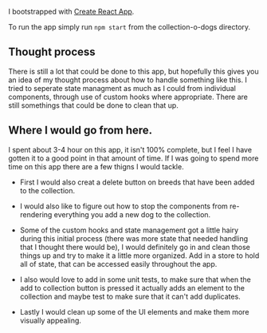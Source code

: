 I bootstrapped with [Create React App](https://github.com/facebook/create-react-app).

To run the app simply run `npm start` from the collection-o-dogs directory.

## Thought process

There is still a lot that could be done to this app, but hopefully this gives you an idea of my thought process about how to handle something like this. I tried to seperate state managment as much as I could from individual components, through use of custom hooks where appropriate. There are still somethings that could be done to clean that up.

## Where I would go from here.

I spent about 3-4 hour on this app, it isn't 100% complete, but I feel I have gotten it to a good point in that amount of time. If I was going to spend more time on this app there are a few thigns I would tackle.

- First I would also creat a delete button on breeds that have been added to the collection.

- I would also like to figure out how to stop the components from re-rendering everything you add a new dog to the collection.

- Some of the custom hooks and state management got a little hairy during this initial process (there was more state that needed handling that I thought there would be), I would definitely go in and clean those things up and try to make it a little more organized. Add in a store to hold all of state, that can be accessed easily throughout the app.

- I also would love to add in some unit tests, to make sure that when the add to collection button is pressed it actually adds an element to the collection and maybe test to make sure that it can't add duplicates.

- Lastly I would clean up some of the UI elements and make them more visually appealing.
